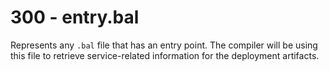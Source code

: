 # 300 - entry.bal

Represents any ```.bal``` file that has an entry point. The compiler will be using this file to retrieve service-related information for the deployment artifacts.
